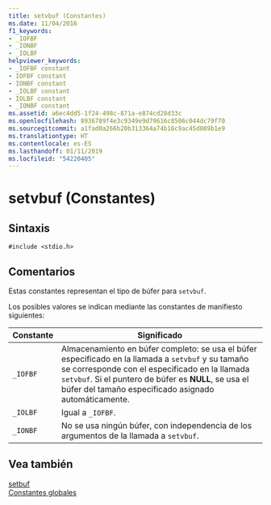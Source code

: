 ```yaml
---
title: setvbuf (Constantes)
ms.date: 11/04/2016
f1_keywords:
- _IOFBF
- _IONBF
- _IOLBF
helpviewer_keywords:
- _IOFBF constant
- IOFBF constant
- IONBF constant
- _IOLBF constant
- IOLBF constant
- _IONBF constant
ms.assetid: a6ec4dd5-1f24-498c-871a-e874cd28d33c
ms.openlocfilehash: 8936789f4e3c9349e9d79616c8506c044dc79f70
ms.sourcegitcommit: a1fad0a266b20b313364a74b16c9ac45d089b1e9
ms.translationtype: HT
ms.contentlocale: es-ES
ms.lasthandoff: 01/11/2019
ms.locfileid: "54220405"
---
```

# <a name="setvbuf-constants"></a>setvbuf (Constantes)

## <a name="syntax"></a>Sintaxis

```
#include <stdio.h>
```

## <a name="remarks"></a>Comentarios

Estas constantes representan el tipo de búfer para `setvbuf`.

Los posibles valores se indican mediante las constantes de manifiesto siguientes:

|Constante|Significado|
|--------------|-------------|
|`_IOFBF`|Almacenamiento en búfer completo: se usa el búfer especificado en la llamada a `setvbuf` y su tamaño se corresponde con el especificado en la llamada `setvbuf`. Si el puntero de búfer es **NULL**, se usa el búfer del tamaño especificado asignado automáticamente.|
|`_IOLBF`|Igual a `_IOFBF`.|
|`_IONBF`|No se usa ningún búfer, con independencia de los argumentos de la llamada a `setvbuf`.|

## <a name="see-also"></a>Vea también

[setbuf](../c-runtime-library/reference/setbuf.md)<br/>
[Constantes globales](../c-runtime-library/global-constants.md)
